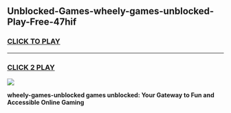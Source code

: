 
## Unblocked-Games-wheely-games-unblocked-Play-Free-47hif
<h3>
<a href="https://premium76.site?title=wheely-games-unblocked&ref=21A">CLICK TO PLAY</a></h3>
<hr>

<h3>
<a href="https://premium76.site?title=wheely-games-unblocked&ref=21A">CLICK 2 PLAY</a>
  
</h3>

<a href="https://premium76.site?title=wheely-games-unblocked&ref=21A"><img src="https://clearcache.store/games.png"></a>


**wheely-games-unblocked games unblocked: Your Gateway to Fun and Accessible Online Gaming**

